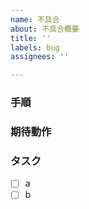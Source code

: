 ```yaml
---
name: 不具合
about: 不具合概要
title: ''
labels: bug
assignees: ''

---
```


### 手順


### 期待動作


### タスク
- [ ] a
- [ ] b

